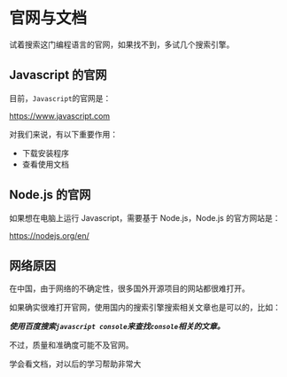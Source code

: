 # 官网与文档

试着搜索这门编程语言的官网，如果找不到，多试几个搜索引擎。

## Javascript 的官网

目前，`Javascript`的官网是：

<a href="https://www.javascript.com" target="_blank">https://www.javascript.com</a>

对我们来说，有以下重要作用：

- 下载安装程序
- 查看使用文档

## Node.js 的官网

如果想在电脑上运行 Javascript，需要基于 Node.js，Node.js 的官方网站是：

<a href="https://nodejs.org/en/" target="_blank">https://nodejs.org/en/</a>

## 网络原因

在中国，由于网络的不确定性，很多国外开源项目的网站都很难打开。

如果确实很难打开官网，使用国内的搜索引擎搜索相关文章也是可以的，比如：

**_使用百度搜索`javascript console`来查找`console`相关的文章。_**

不过，质量和准确度可能不及官网。

<div class="banner">学会看文档，对以后的学习帮助非常大</div>
